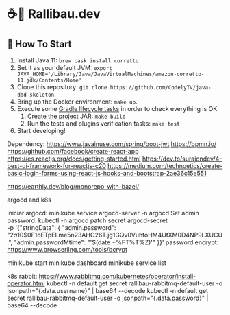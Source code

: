 # ☕🚀 Rallibau.dev

## 🏁 How To Start

1. Install Java 11: `brew cask install corretto`
2. Set it as your default JVM: `export JAVA_HOME='/Library/Java/JavaVirtualMachines/amazon-corretto-11.jdk/Contents/Home'`
3. Clone this repository: `git clone https://github.com/CodelyTV/java-ddd-skeleton`.
4. Bring up the Docker environment: `make up`.
5. Execute some [Gradle lifecycle tasks](https://docs.gradle.org/current/userguide/java_plugin.html#lifecycle_tasks) in order to check everything is OK:
    1. Create [the project JAR](https://docs.gradle.org/current/userguide/java_plugin.html#sec:jar): `make build`
    2. Run the tests and plugins verification tasks: `make test`
6. Start developing!





Dependency:
https://www.javainuse.com/spring/boot-jwt
https://bpmn.io/
https://github.com/facebook/create-react-app
https://es.reactjs.org/docs/getting-started.html
https://dev.to/surajondev/4-best-ui-framework-for-reactjs-c20
https://medium.com/technoetics/create-basic-login-forms-using-react-js-hooks-and-bootstrap-2ae36c15e551

https://earthly.dev/blog/monorepo-with-bazel/



argocd and k8s

iniciar argocd:  minikube service argocd-server -n argocd
Set admin password:
kubectl -n argocd patch secret argocd-secret \
-p '{"stringData": {
"admin.password": "$2a$10$0F1oETpELme5n23AHO26T.jg1GQv0VuhtoHM4UtXM0D4NP9LXUCU.",
"admin.passwordMtime": "'$(date +%FT%T%Z)'"
}}'
password encrypt: https://www.browserling.com/tools/bcrypt

minikube start
minikube dashboard
minikube service list

k8s rabbit:
https://www.rabbitmq.com/kubernetes/operator/install-operator.html
kubectl -n default get secret rallibau-rabbitmq-default-user -o jsonpath="{.data.username}" | base64 --decode
kubectl -n default get secret rallibau-rabbitmq-default-user -o jsonpath="{.data.password}" | base64 --decode
